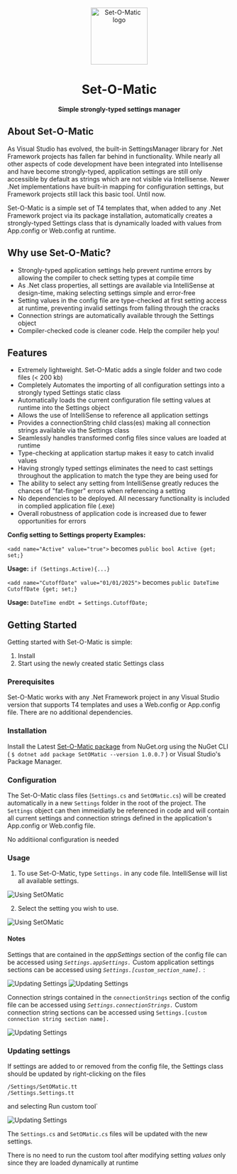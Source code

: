 
<a id="readme-top"></a>
<!-- PROJECT SHIELDS -->
<!-- PROJECT LOGO -->

<br />
<div align="center">
  <img src="images/SetOMatic.png" alt="Set-O-Matic logo" width="128">
  <h1 align="center">Set-O-Matic</h1>

  <p align="center"><strong>
    Simple strongly-typed settings manager
  </strong>
  </p>
</div>


<!-- ABOUT THE PROJECT -->
## About Set-O-Matic

As Visual Studio has evolved, the built-in SettingsManager library for .Net Framework projects has fallen far behind in functionality. While nearly all other aspects of code development have been integrated into Intellisense and have become strongly-typed, application settings are still only accessible by default as strings which are not visible via Intellisense. Newer .Net implementations have built-in mapping for configuration settings, but Framework projects still lack this basic tool. Until now. 

Set-O-Matic is a simple set of T4 templates that, when added to any .Net Framework project via its package installation, automatically creates a strongly-typed Settings class that is dynamically loaded with values from App.config or Web.config at runtime. 

## Why use Set-O-Matic?
* Strongly-typed application settings help prevent runtime errors by allowing the compiler to check setting types at compile time
* As .Net class properties, all settings are available via IntelliSense at design-time, making selecting settings simple and error-free
* Setting values in the config file are type-checked at first setting access at runtime, preventing invalid settings from falling through the cracks
* Connection strings are automatically available through the Settings object
* Compiler-checked code is cleaner code. Help the compiler help you!

## Features
* Extremely lightweight. Set-O-Matic adds a single folder and two code files (< 200 kb)
* Completely Automates the importing of all configuration settings into a strongly typed Settings static class
* Automatically loads the current configuration file setting values at runtime into the Settings object
* Allows the use of IntelliSense to reference all application settings
* Provides a connectionString child class(es) making all connection strings available via the Settings class
* Seamlessly handles transformed config files since values are loaded at runtime
* Type-checking at application startup makes it easy to catch invalid values
* Having strongly typed settings eliminates the need to cast settings throughout the application to match the type they are being used for
* The ability to select any setting from IntelliSense greatly reduces the chances of "fat-finger" errors when referencing a setting
* No dependencies to be deployed. All necessary functionality is included in complied application file (.exe)
* Overall robustness of application code is increased due to fewer opportunities for errors
  
**Config setting to Settings property Examples:**

`<add name="Active" value="true">` becomes `public bool Active {get; set;}`

**Usage:** `if (Settings.Active){...}`

`<add name="CutoffDate" value="01/01/2025">` becomes `public DateTime CutoffDate {get; set;}`

**Usage:** `DateTime endDt = Settings.CutoffDate;`


<!-- GETTING STARTED -->
## Getting Started

Getting started with Set-O-Matic is simple:
1.  Install
2. Start using the newly created static Settings class

### Prerequisites

Set-O-Matic works with any .Net Framework project in any Visual Studio version that supports T4 templates and uses a Web.config or App.config file. There are no additional dependencies. 

### Installation

Install the Latest [Set-O-Matic package](https://www.nuget.org/packages/SetOMatic/) from NuGet.org using the NuGet CLI ( `$ dotnet add package SetOMatic --version 1.0.0.7` ) or Visual Studio's Package Manager. 

### Configuration

The Set-O-Matic class files (`Settings.cs` and `SetOMatic.cs`) will be created automatically in a new `Settings` folder in the root of the project. The `Settings` object can then immeidiatly be referenced in code and will contain all current settings and connection strings defined in the application's App.config or Web.config file.

No additiional configuration is needed

<!-- USAGE EXAMPLES -->
### Usage

1. To use Set-O-Matic, type `Settings.` in any code file. IntelliSense will list all available settings.
   
<img src="images/appSettings.png" alt="Using SetOMatic">

2. Select the setting you wish to use.
   
<img src="images/appSetting2.png" alt="Using SetOMatic">

#### Notes

Settings that are contained in the *appSettings* section of the config file can be accessed using _`Settings.appSettings.`_
Custom application settings sections can be accessed using _`Settings.[custom_section_name].`_ :

  <img src="images/CustomSectionConfig.png" alt="Updating Settings">
  <img src="images/CustomSection.png" alt="Updating Settings">

Connection strings contained in the `connectionStrings` section of the config file can be accessed using _`Settings.connectionStrings.`_
Custom connection string sections can be accessed using `Settings.[custom connection string section name].`

  <img src="images/connectionString.png" alt="Updating Settings">
  
### Updating settings

If settings are added to or removed from the config file, the Settings class should be updated by right-clicking on the files 

`/Settings/SetOMatic.tt`  
`/Settings.Settings.tt` 

and selecting Run custom tool`

<img src="images/RunCustomTool.png" alt="Updating Settings">

The `Settings.cs` and `SetOMatic.cs` files will be updated with the new settings.

There is no need to run the custom tool after modifying setting *values* only since they are loaded dynamically at runtime
